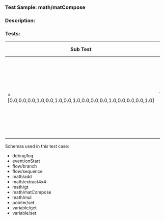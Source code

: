 ### **Test Sample:** math/matCompose
### **Description:** 

### Tests:
| Sub Test | Result Var.Name | Result Var.Id | Expected Value
| ----------- | ----------- | ----------- |----------- |
| = [0.0,0.0,0.0,1.0,0.0,1.0,0.0,1.0,0.0,0.0,0.0,1.0,0.0,0.0,0.0,1.0] | TestResult_math/matCompose_= [0.0,0.0,0.0,1.0,0.0,1.0,0.0,1.0,0.0,0.0,0.0,1.0,0.0,0.0,0.0,1.0] | 1 | 0.00000	0.00000	0.00000	1.000000.00000	1.00000	0.00000	1.000000.00000	0.00000	0.00000	1.000000.00000	0.00000	0.00000	1.00000

Schemas used in this test case:
- debug/log
- event/onStart
- flow/branch
- flow/sequence
- math/add
- math/extract4x4
- math/gt
- math/matCompose
- math/mul
- pointer/set
- variable/get
- variable/set
